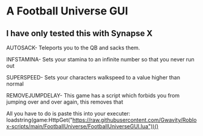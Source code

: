 # A Football Universe GUI 
## I have only tested this with Synapse X
AUTOSACK- Teleports you to the QB and sacks them.

INFSTAMINA- Sets your stamina to an infinite number so that you never run out

SUPERSPEED- Sets your characters walkspeed to a value higher than normal

REMOVEJUMPDELAY- This game has a script which forbids you from jumping over and over again, this removes that


All you have to do is paste this into your executer: loadstring(game:HttpGet("https://raw.githubusercontent.com/Gwavity/Roblox-scripts/main/FootballUniverse/FootballUniverseGUI.lua"))()


